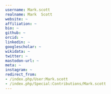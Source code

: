 ```yaml
---
username: Mark.scott
realname: Mark  Scott
website: ~
affiliation: ~
bio: ~
github: ~
orcid: ~
linkedin: ~
googlescholar: ~
wikidata: ~
twitter: ~
mastodon-url: ~
meta: ~
instagram: ~
redirect_from:
- /index.php/User:Mark.scott
- /index.php/Special:Contributions/Mark.scott
---
```

